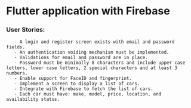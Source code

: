 # Flutter application with Firebase
### User Stories: 
       - A login and register screen exists with email and password fields.
       - An authentication voiding mechanism must be implemented.
       - Validations for email and password are in place.
       - Password must be minimally 8 characters and include upper case letters, lower case letters, 2 special characters and at least 3 numbers.
       - Enable support for FaceID and fingerprint.
       - Implement a screen to display a list of cars.
       - Integrate with Firebase to fetch the list of cars.
       - Each car must have: make, model, price, location, and availability status.
